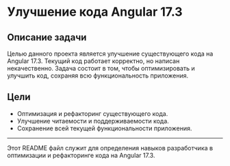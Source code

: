 # Улучшение кода Angular 17.3

## Описание задачи

Целью данного проекта является улучшение существующего кода на Angular 17.3. Текущий код работает корректно, но написан некачественно. Задача состоит в том, чтобы оптимизировать и улучшить код, сохраняя всю функциональность приложения.

## Цели

- Оптимизация и рефакторинг существующего кода.
- Улучшение читаемости и поддерживаемости кода.
- Сохранение всей текущей функциональности приложения.

---

Этот README файл служит для определения навыков разработчика в оптимизации и рефакторинге кода на Angular 17.3.

